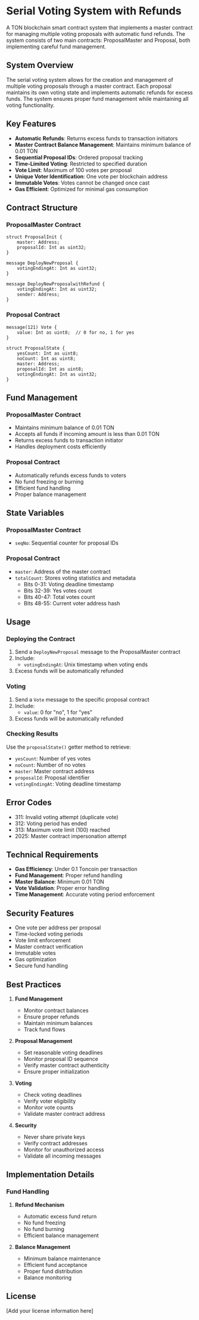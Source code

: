 # Serial Voting System with Refunds

A TON blockchain smart contract system that implements a master contract for managing multiple voting proposals with automatic fund refunds. The system consists of two main contracts: ProposalMaster and Proposal, both implementing careful fund management.

## System Overview

The serial voting system allows for the creation and management of multiple voting proposals through a master contract. Each proposal maintains its own voting state and implements automatic refunds for excess funds. The system ensures proper fund management while maintaining all voting functionality.

## Key Features

- **Automatic Refunds**: Returns excess funds to transaction initiators
- **Master Contract Balance Management**: Maintains minimum balance of 0.01 TON
- **Sequential Proposal IDs**: Ordered proposal tracking
- **Time-Limited Voting**: Restricted to specified duration
- **Vote Limit**: Maximum of 100 votes per proposal
- **Unique Voter Identification**: One vote per blockchain address
- **Immutable Votes**: Votes cannot be changed once cast
- **Gas Efficient**: Optimized for minimal gas consumption

## Contract Structure

### ProposalMaster Contract
```tact
struct ProposalInit {
    master: Address;
    proposalId: Int as uint32;
}

message DeployNewProposal {
    votingEndingAt: Int as uint32;
}

message DeployNewProposalwithRefund {
    votingEndingAt: Int as uint32;
    sender: Address;
}
```

### Proposal Contract
```tact
message(121) Vote {
    value: Int as uint8;  // 0 for no, 1 for yes
}

struct ProposalState {
    yesCount: Int as uint8;
    noCount: Int as uint8;
    master: Address;
    proposalId: Int as uint8;
    votingEndingAt: Int as uint32;
}
```

## Fund Management

### ProposalMaster Contract
- Maintains minimum balance of 0.01 TON
- Accepts all funds if incoming amount is less than 0.01 TON
- Returns excess funds to transaction initiator
- Handles deployment costs efficiently

### Proposal Contract
- Automatically refunds excess funds to voters
- No fund freezing or burning
- Efficient fund handling
- Proper balance management

## State Variables

### ProposalMaster Contract
- `seqNo`: Sequential counter for proposal IDs

### Proposal Contract
- `master`: Address of the master contract
- `totalCount`: Stores voting statistics and metadata
  - Bits 0-31: Voting deadline timestamp
  - Bits 32-39: Yes votes count
  - Bits 40-47: Total votes count
  - Bits 48-55: Current voter address hash

## Usage

### Deploying the Contract
1. Send a `DeployNewProposal` message to the ProposalMaster contract
2. Include:
   - `votingEndingAt`: Unix timestamp when voting ends
3. Excess funds will be automatically refunded

### Voting
1. Send a `Vote` message to the specific proposal contract
2. Include:
   - `value`: 0 for "no", 1 for "yes"
3. Excess funds will be automatically refunded

### Checking Results
Use the `proposalState()` getter method to retrieve:
- `yesCount`: Number of yes votes
- `noCount`: Number of no votes
- `master`: Master contract address
- `proposalId`: Proposal identifier
- `votingEndingAt`: Voting deadline timestamp

## Error Codes

- 311: Invalid voting attempt (duplicate vote)
- 312: Voting period has ended
- 313: Maximum vote limit (100) reached
- 2025: Master contract impersonation attempt

## Technical Requirements

- **Gas Efficiency**: Under 0.1 Toncoin per transaction
- **Fund Management**: Proper refund handling
- **Master Balance**: Minimum 0.01 TON
- **Vote Validation**: Proper error handling
- **Time Management**: Accurate voting period enforcement

## Security Features

- One vote per address per proposal
- Time-locked voting periods
- Vote limit enforcement
- Master contract verification
- Immutable votes
- Gas optimization
- Secure fund handling

## Best Practices

1. **Fund Management**
   - Monitor contract balances
   - Ensure proper refunds
   - Maintain minimum balances
   - Track fund flows

2. **Proposal Management**
   - Set reasonable voting deadlines
   - Monitor proposal ID sequence
   - Verify master contract authenticity
   - Ensure proper initialization

3. **Voting**
   - Check voting deadlines
   - Verify voter eligibility
   - Monitor vote counts
   - Validate master contract address

4. **Security**
   - Never share private keys
   - Verify contract addresses
   - Monitor for unauthorized access
   - Validate all incoming messages

## Implementation Details

### Fund Handling
1. **Refund Mechanism**
   - Automatic excess fund return
   - No fund freezing
   - No fund burning
   - Efficient balance management

2. **Balance Management**
   - Minimum balance maintenance
   - Efficient fund acceptance
   - Proper fund distribution
   - Balance monitoring

## License

[Add your license information here] 